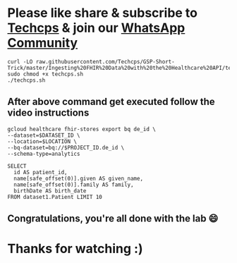 

# Please like share & subscribe to [Techcps](https://www.youtube.com/@techcps) & join our [WhatsApp Community](https://whatsapp.com/channel/0029Va9nne147XeIFkXYv71A)


```
curl -LO raw.githubusercontent.com/Techcps/GSP-Short-Trick/master/Ingesting%20FHIR%20Data%20with%20the%20Healthcare%20API/techcps.sh
sudo chmod +x techcps.sh
./techcps.sh

```
## After above command get executed follow the video instructions

```
gcloud healthcare fhir-stores export bq de_id \
--dataset=$DATASET_ID \
--location=$LOCATION \
--bq-dataset=bq://$PROJECT_ID.de_id \
--schema-type=analytics
```

```
SELECT
  id AS patient_id,
  name[safe_offset(0)].given AS given_name,
  name[safe_offset(0)].family AS family,
  birthDate AS birth_date
FROM dataset1.Patient LIMIT 10
```

## Congratulations, you're all done with the lab 😄

# Thanks for watching :)
